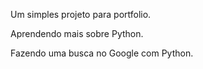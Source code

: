 Um simples projeto para portfolio.

Aprendendo mais sobre Python.

Fazendo uma busca no Google com Python.
